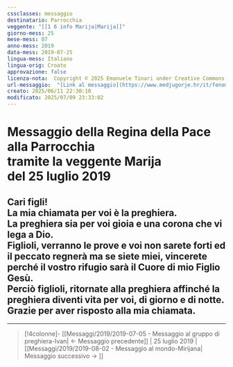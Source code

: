 ```yaml
---
cssclasses: messaggio
destinatario: Parrocchia
veggente: "[[1 6 info Marija|Marija]]"
giorno-mess: 25
mese-mess: 07
anno-mess: 2019
data-mess: 2019-07-25
lingua-mess: Italiano
lingua-orig: Croato
approvazione: false
licenza-nota:  Copyright © 2025 Emanuele Tinari under Creative Commons BY-NC-SA 4.0 https://creativecommons.org/licenses/by-nc-sa/4.0/
url-messaggio:  "[Link al messaggio](https://www.medjugorje.hr/it/fenomeno-di-medjugorje/messaggi-della-madonna/?datum=2019-7-25)"
creato: 2025/06/11 22:30:10
modificato: 2025/07/09 23:33:02
---
```


# Messaggio della Regina della Pace<br>alla Parrocchia<br>tramite la veggente Marija<br>del 25 luglio 2019

## Cari figli!<br>La mia chiamata per voi è la preghiera.<br>La preghiera sia per voi gioia e una corona che vi lega a Dio.<br>Figlioli, verranno le prove e voi non sarete forti ed il peccato regnerà ma se siete miei, vincerete perché il vostro rifugio sarà il Cuore di mio Figlio Gesù.<br>Perciò figlioli, ritornate alla preghiera affinché la preghiera diventi vita per voi, di giorno e di notte.<br>Grazie per aver risposto alla mia chiamata.

***

> [!4colonne]- [[Messaggi/2019/2019-07-05 - Messaggio al gruppo di preghiera-Ivan| ← Messaggio precedente]] | 25 luglio 2019 | [[Messaggi/2019/2019-08-02 - Messaggio al mondo-Mirijana| Messaggio successivo → ]]
